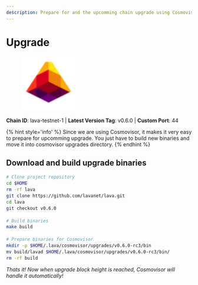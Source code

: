 ```yaml
---
description: Prepare for and the upcomming chain upgrade using Cosmovisor.
---
```


# Upgrade

<figure><img src="https://raw.githubusercontent.com/kj89/cosmos-images/main/logos/lava.png" width="150" alt=""><figcaption></figcaption></figure>

**Chain ID**: lava-testnet-1 | **Latest Version Tag**: v0.6.0 | **Custom Port**: 44

{% hint style='info' %}
Since we are using Cosmovisor, it makes it very easy to prepare for upcomming upgrade.
You just have to build new binaries and move it into cosmovisor upgrades directory.
{% endhint %}

## Download and build upgrade binaries

```bash
# Clone project repository
cd $HOME
rm -rf lava
git clone https://github.com/lavanet/lava.git
cd lava
git checkout v0.6.0

# Build binaries
make build

# Prepare binaries for Cosmovisor
mkdir -p $HOME/.lava/cosmovisor/upgrades/v0.6.0-rc3/bin
mv build/lavad $HOME/.lava/cosmovisor/upgrades/v0.6.0-rc3/bin/
rm -rf build
```

*Thats it! Now when upgrade block height is reached, Cosmovisor will handle it automatically!*
